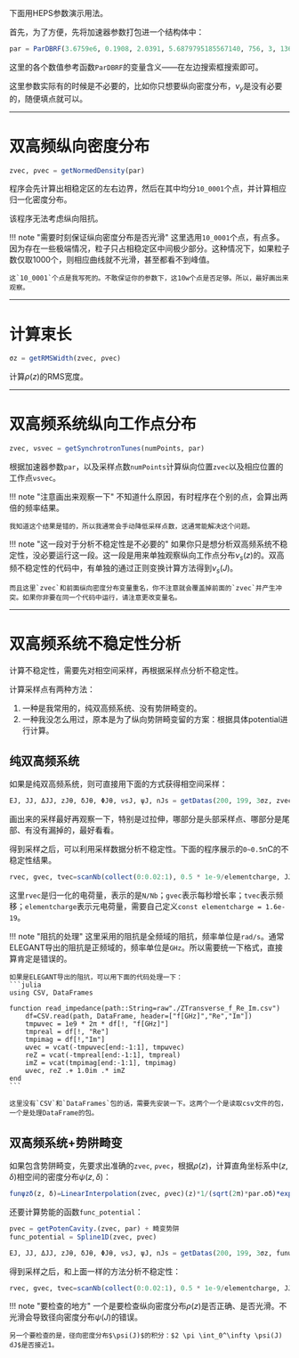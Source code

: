 下面用HEPS参数演示用法。

首先，为了方便，先将加速器参数打包进一个结构体中：
```julia
par = ParDBRF(3.6759e6, 0.1908, 2.0391, 5.6879795185567140, 756, 3, 1360.4, 6e9, 1.56e-5, 0, 106.27, 1.06e-3)
```
这里的各个数值参考函数`ParDBRF`的变量含义——在左边搜索框搜索即可。

这里参数实际有的时候是不必要的，比如你只想要纵向密度分布，$\nu_y$是没有必要的，随便填点就可以。

---

# 双高频纵向密度分布

```julia
zvec, ρvec = getNormedDensity(par)
```
程序会先计算出相稳定区的左右边界，然后在其中均分`10_0001`个点，并计算相应归一化密度分布。

该程序无法考虑纵向阻抗。


!!! note "需要时刻保证纵向密度分布是否光滑"
    这里选用`10_0001`个点，有点多。因为存在一些极端情况，粒子只占相稳定区中间极少部分。这种情况下，如果粒子数仅取1000个，则相应曲线就不光滑，甚至都看不到峰值。

    这`10_0001`个点是我写死的。不敢保证你的参数下，这10w个点是否足够。所以，最好画出来观察。

---

# 计算束长

```julia
σz = getRMSWidth(zvec, ρvec)
```
计算$\rho(z)$的RMS宽度。


---

# 双高频系统纵向工作点分布
```julia
zvec, νsvec = getSynchrotronTunes(numPoints, par)
```
根据加速器参数`par`，以及采样点数`numPoints`计算纵向位置`zvec`以及相应位置的工作点`νsvec`。

!!! note "注意画出来观察一下"
    不知道什么原因，有时程序在个别的点，会算出两倍的频率结果。
    
    我知道这个结果是错的，所以我通常会手动降低采样点数，这通常能解决这个问题。

!!! note "这一段对于分析不稳定性是不必要的"
    如果你只是想分析双高频系统不稳定性，没必要运行这一段。这一段是用来单独观察纵向工作点分布$\nu_s(z)$的。双高频不稳定性的代码中，有单独的通过正则变换计算方法得到$\nu_s(J)$。

    而且这里`zvec`和前面纵向密度分布变量重名，你不注意就会覆盖掉前面的`zvec`并产生冲突。如果你非要在同一个代码中运行，请注意更改变量名。

---

# 双高频系统不稳定性分析

计算不稳定性，需要先对相空间采样，再根据采样点分析不稳定性。


计算采样点有两种方法：
1. 一种是我常用的，纯双高频系统、没有势阱畸变的。
2. 一种我没怎么用过，原本是为了纵向势阱畸变留的方案：根据具体potential进行计算。

## 纯双高频系统
如果是纯双高频系统，则可直接用下面的方式获得相空间采样：
```julia
EJ, JJ, ΔJJ, zJθ, δJθ, ΦJθ, νsJ, ψJ, nJs = getDatas(200, 199, 3σz, zvec, ρvec, par)
```
画出来的采样最好再观察一下，特别是过拉伸，哪部分是头部采样点、哪部分是尾部、有没有漏掉的，最好看看。

得到采样之后，可以利用采样数据分析不稳定性。下面的程序展示的`0~0.5`nC的不稳定性结果。
```julia
rvec, gvec, tvec=scanNb(collect(0:0.02:1), 0.5 * 1e-9/elementcharge, JJ, ΔJJ, ψJ, νsJ, zJθ, ΦJθ, ωvec, imp_trans, 3, par)
```
这里`rvec`是归一化的电荷量，表示的是`N/Nb`；`gvec`表示每秒增长率；`tvec`表示频移；`elementcharge`表示元电荷量，需要自己定义`const elementcharge = 1.6e-19`。

!!! note "阻抗的处理"
    这里采用的阻抗是全频域的阻抗，频率单位是`rad/s`。通常ELEGANT导出的阻抗是正频域的，频率单位是`GHz`。所以需要统一下格式，直接算肯定是错误的。

    如果是ELEGANT导出的阻抗，可以用下面的代码处理一下：
    ```julia
    using CSV, DataFrames

    function read_impedance(path::String=raw"./ZTransverse_f_Re_Im.csv")
        df=CSV.read(path, DataFrame, header=["f[GHz]","Re","Im"])
        tmpωvec = 1e9 * 2π * df[!, "f[GHz]"]
        tmpreal = df[!, "Re"]
        tmpimag = df[!,"Im"]
        ωvec = vcat(-tmpωvec[end:-1:1], tmpωvec)
        reZ = vcat(-tmpreal[end:-1:1], tmpreal)
        imZ = vcat(tmpimag[end:-1:1], tmpimag)
        ωvec, reZ .+ 1.0im .* imZ
    end
    ```

    这里没有`CSV`和`DataFrames`包的话，需要先安装一下。这两个一个是读取csv文件的包，一个是处理DataFrame的包。



## 双高频系统+势阱畸变
如果包含势阱畸变，先要求出准确的`zvec`, `ρvec`，根据$\rho(z)$，计算直角坐标系中$(z,\delta)$相空间的密度分布$\psi(z,\delta)$：
```julia
funψzδ(z, δ)=LinearInterpolation(zvec, ρvec)(z)*1/(sqrt(2π)*par.σδ)*exp(-0.5*(δ/par.σδ)^2)
```
还要计算势能的函数`func_potential`：
```julia
pvec = getPotenCavity.(zvec, par) + 畸变势阱
func_potential = Spline1D(zvec, pvec)

EJ, JJ, ΔJJ, zJθ, δJθ, ΦJθ, νsJ, ψJ, nJs = getDatas(200, 199, 3σz, funψzδ, func_potential, -0.0075, 0.0075, [-0.002740890061896845, 0.0027408900618968233], [0.0], 1360.4, par.η)
```
得到采样之后，和上面一样的方法分析不稳定性：
```julia
rvec, gvec, tvec=scanNb(collect(0:0.02:1), 0.5 * 1e-9/elementcharge, JJ, ΔJJ, ψJ, νsJ, zJθ, ΦJθ, ωvec, imp_trans, 3, par)
```

!!! note "要检查的地方"
    一个是要检查纵向密度分布$\rho(z)$是否正确、是否光滑。不光滑会导致径向密度分布$\psi(J)$的错误。

    另一个要检查的是，径向密度分布$\psi(J)$的积分：$2 \pi \int_0^\infty \psi(J) dJ$是否接近1。
